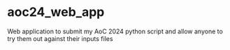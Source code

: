 # aoc24_web_app
 Web application to submit my AoC 2024 python script and allow anyone to try them out against their inputs files
